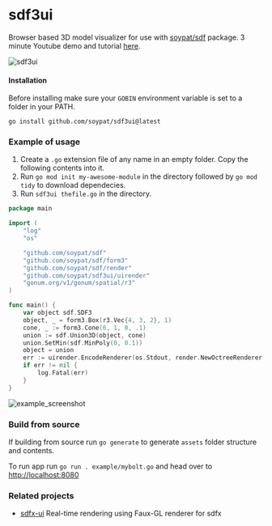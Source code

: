 # sdf3ui
Browser based 3D model visualizer for use with [soypat/sdf](https://github.com/soypat/sdf) package. 3 minute Youtube demo and tutorial [here](https://www.youtube.com/watch?v=t-N9gOMKupw&ab_channel=PatWhitti).

![sdf3ui](https://user-images.githubusercontent.com/26156425/168592432-466dce19-6764-46a2-9218-3f49aed96dc2.gif)

#### Installation
Before installing make sure your `GOBIN` environment variable is set to a folder in your PATH.
```shell
go install github.com/soypat/sdf3ui@latest
```

### Example of usage
1. Create a `.go` extension file of any name in an empty folder. Copy the following contents into it. 
2. Run `go mod init my-awesome-module` in the directory followed by `go mod tidy` to download dependecies.
3. Run `sdf3ui thefile.go` in the directory.

```go
package main

import (
	"log"
	"os"

	"github.com/soypat/sdf"
	"github.com/soypat/sdf/form3"
	"github.com/soypat/sdf/render"
	"github.com/soypat/sdf3ui/uirender"
	"gonum.org/v1/gonum/spatial/r3"
)

func main() {
	var object sdf.SDF3
	object, _ = form3.Box(r3.Vec{4, 3, 2}, 1)
	cone, _ := form3.Cone(6, 1, 0, .1)
	union := sdf.Union3D(object, cone)
	union.SetMin(sdf.MinPoly(0, 0.1))
	object = union
	err := uirender.EncodeRenderer(os.Stdout, render.NewOctreeRenderer(object, 500))
	if err != nil {
		log.Fatal(err)
	}
}
```

![example_screenshot](https://user-images.githubusercontent.com/2787518/229315482-78868f81-3592-4383-a498-ed8032e84b52.png)

### Build from source
If building from source run `go generate` to generate `assets` folder structure and contents.

To run app run `go run . example/mybolt.go` and head over to [http://localhost:8080](http://localhost:8080)

### Related projects
* [sdfx-ui](https://github.com/Yeicor/sdfx-ui) Real-time rendering using Faux-GL renderer for sdfx

